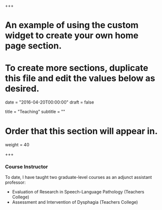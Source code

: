 +++
# An example of using the custom widget to create your own home page section.
# To create more sections, duplicate this file and edit the values below as desired.

date = "2016-04-20T00:00:00"
draft = false

title = "Teaching"
subtitle = ""

# Order that this section will appear in.
weight = 40

+++

### **Course Instructor**
To date, I have taught two graduate-level courses as an adjunct assistant professor:

- Evaluation of Research in Speech-Language Pathology (Teachers College)
- Assessment and Intervention of Dysphagia (Teachers College)
